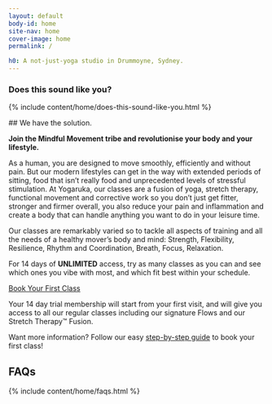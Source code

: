 ```yaml
---
layout: default
body-id: home
site-nav: home
cover-image: home
permalink: /

h0: A not-just-yoga studio in Drummoyne, Sydney.
---
```


<section>
  <h3>Does this sound like you?</h3>

  {% include content/home/does-this-sound-like-you.html %}
</section>

<section class="Longform Longform--blogpost" markdown="1">
## We have the solution.

**Join the Mindful Movement tribe and revolutionise your body and your lifestyle.**

As a human, you are designed to move smoothly, efficiently and without pain. But our modern lifestyles can get in the way with extended periods of sitting, food that isn’t really food and unprecedented levels of stressful stimulation. At Yogaruka, our classes are a fusion of yoga, stretch therapy, functional movement and corrective work so you don’t just get fitter, stronger and firmer overall, you also reduce your pain and inflammation and create a body that can handle anything you want to do in your leisure time.

Our classes are remarkably varied so to tackle all aspects of training and all the needs of a healthy mover’s body and mind: Strength, Flexibility, Resilience, Rhythm and Coordination, Breath, Focus, Relaxation.

For 14 days of **UNLIMITED** access, try as many classes as you can and see which ones you vibe with most, and which fit best within your schedule.

<a class="button" href="/timetable">Book Your First Class</a>

Your 14 day trial membership will start from your first visit, and will give you access to all our regular classes including our signature Flows and our Stretch Therapy™ Fusion.

Want more information? Follow our easy [step-by-step guide](/guide/) to book your first class!
</section>

<section class=" Longform Longform--blogpost">
  <h2>FAQs</h2>
  {% include content/home/faqs.html %}
</section>